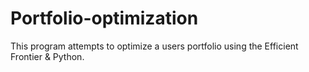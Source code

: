 # Portfolio-optimization
This program attempts to optimize a users portfolio using the Efficient Frontier &amp; Python.
